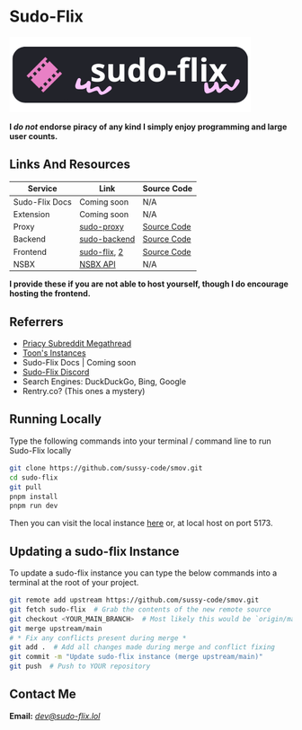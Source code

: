 # Sudo-Flix
[![Sudo-Flix Image](.github/Sudo-Flix.png)](https://github.com/itzCozi)  

**I *do not* endorse piracy of any kind I simply enjoy programming and large user counts.**

## Links And Resources
| Service        | Link                                                             | Source Code                                              |
|----------------|------------------------------------------------------------------|----------------------------------------------------------|
| Sudo-Flix Docs | Coming soon                                                      | N/A                                                      |
| Extension      | Coming soon                                                      | N/A                                                      |
| Proxy          | [sudo-proxy](https://sudo-proxy.up.railway.app)                  | [Source Code](https://github.com/sussy-code/sudo-proxy)  |             
| Backend        | [sudo-backend](https://backend.sudo-flix.lol)                    | [Source Code](https://github.com/sussy-code/backend)     |
| Frontend       | [sudo-flix](https://sudo-flix.lol), [2](https://flix.kanded.xyz) | [Source Code](https://github.com/sussy-code/smov)        |
| NSBX           | [NSBX API](https://nsbx.ru)                                      | N/A                                                      |

**I provide these if you are not able to host yourself, though I do encourage hosting the frontend.**


## Referrers
- [Priacy Subreddit Megathread](https://www.reddit.com/r/Piracy/s/iymSloEpXn)
- [Toon's Instances](https://erynith.github.io/movie-web-instances)
- Sudo-Flix Docs | Coming soon
- [Sudo-Flix Discord](https://discord.gg/9XyDcpmnmg)
- Search Engines: DuckDuckGo, Bing, Google
- Rentry.co? (This ones a mystery)


## Running Locally
Type the following commands into your terminal / command line to run Sudo-Flix locally
```bash
git clone https://github.com/sussy-code/smov.git
cd sudo-flix
git pull
pnpm install
pnpm run dev
```
Then you can visit the local instance [here](http://localhost:5173) or, at local host on port 5173.


## Updating a sudo-flix Instance
To update a sudo-flix instance you can type the below commands into a terminal at the root of your project.
```bash
git remote add upstream https://github.com/sussy-code/smov.git
git fetch sudo-flix  # Grab the contents of the new remote source
git checkout <YOUR_MAIN_BRANCH>  # Most likely this would be `origin/main`
git merge upstream/main
# * Fix any conflicts present during merge *
git add .  # Add all changes made during merge and conflict fixing
git commit -m "Update sudo-flix instance (merge upstream/main)"
git push  # Push to YOUR repository
```


## Contact Me
**Email:** *[dev@sudo-flix.lol](mailto:dev@sudo-flix.lol)* 

